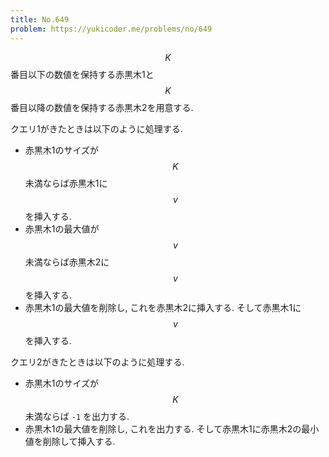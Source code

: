 ```yaml
---
title: No.649
problem: https://yukicoder.me/problems/no/649
---
```

$$ K $$ 番目以下の数値を保持する赤黒木1と $$ K $$ 番目以降の数値を保持する赤黒木2を用意する.

クエリ1がきたときは以下のように処理する.

* 赤黒木1のサイズが $$ K $$ 未満ならば赤黒木1に $$ v $$ を挿入する.
* 赤黒木1の最大値が $$ v $$ 未満ならば赤黒木2に $$ v $$ を挿入する.
* 赤黒木1の最大値を削除し, これを赤黒木2に挿入する. そして赤黒木1に $$ v $$ を挿入する.

クエリ2がきたときは以下のように処理する.

* 赤黒木1のサイズが $$ K $$ 未満ならば `-1` を出力する.
* 赤黒木1の最大値を削除し, これを出力する. そして赤黒木1に赤黒木2の最小値を削除して挿入する.
